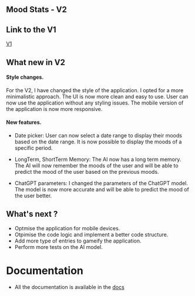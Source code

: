 ## Mood Stats - V2 

## Link to the V1

[V1](https://github.com/IMPWNG/MoodStats/edit/main/README.md)

## What new in V2

#### Style changes. 

For the V2, I have changed the style of the application. I opted for a more minimalistic approach. The UI is now more clean and easy to use. User can now use the application without any styling issues. The mobile version of the application is now more responsive.

#### New features. 

- Date picker: User can now select a date range to display their moods based on the date range. It is now possible to display the moods of a specific period.

- LongTerm, ShortTerm Memory: The AI now has a long term memory. The AI will now remember the moods of the user and will be able to predict the mood of the user based on the previous moods.

- ChatGPT parameters: I changed the parameters of the ChatGPT model. The model is now more accurate and will be able to predict the mood of the user better.

## What's next ?

- Optmise the application for mobile devices.
- Otpimise the code logic and implement a better code structure.
- Add more type of entries to gameify the application.
- Perform more tests on the AI model.

# Documentation

- All the documentation is available in the [docs](https://github.com/IMPWNG/MoodStatV2/tree/main/docs)

